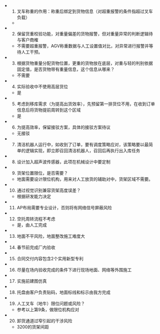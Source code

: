 - 1. 叉车称重的作用：称重后绑定到货物信息（对超重报警的条件指超过叉车负载）
	-
- 2. 保留货重校验功能，对重量偏差的货物报警，但对重量异常的判断逻辑待与客户商榷
	- 不需要超重报警，AGV称重数据与人工设置值对比，对异常进行报警并等待人工干预。
- 3. 根据货物重量分配货物位置，更重的货物放在底层，对重与轻的判别依据固定值，是否货物带有重量信息，这个信息从哪来？
	- 不需要
- 4. 实际验收中不使用高层货位
	- 是
- 5. 考虑到移库需求（为提高出货效率），先预留第一排货位不用，在收到订单信息后将货物提前周转到这个区域
	- 是
- 6. 为提高效率，保留接驳方案，具体的接驳方案待议
	- 无接驳
- 7. 清洁机器人运行中，如收到了订单，要有调度策略应对，该策略要以最简单的逻辑实现，即立即召回清洁机器人，召回后再执行出入库任务
- 8. 设计加入超声波传感器，此项在机械设计中要定制
- 9. 货架位置限位，是否需要？
	- 地面需要设计限位机构，用来对人工放货的辅助对中，货架区域不需要。
- 10. 通过视觉识别兼容货架高度误差？
	- 根据研发能力决定
- 11. AP布局需要专业设计，否则将有网络信号屏蔽风险
- 12. 空托周转流程不考虑
	- 是，由人工完成
- 13. 地面不平风险，地面整改施工难度大
- 14. 春节前完成厂内验收
- 15. 合同交付内容包含2个实用新型专利
- 16. 尽量在场内验收完成的条件下进行现场地面、网络等外围施工
- 17. 实施前建图仿真
- 18. 托盘由客户负责贴码，地面标线和标示由我方完成
- 19. 人工叉车（地牛）限位问题或风险？
	- 参考以上第9条，做限位机构应对
- 20. 卸货通道过窄引起的干涉风险
	- 3200的货架间距